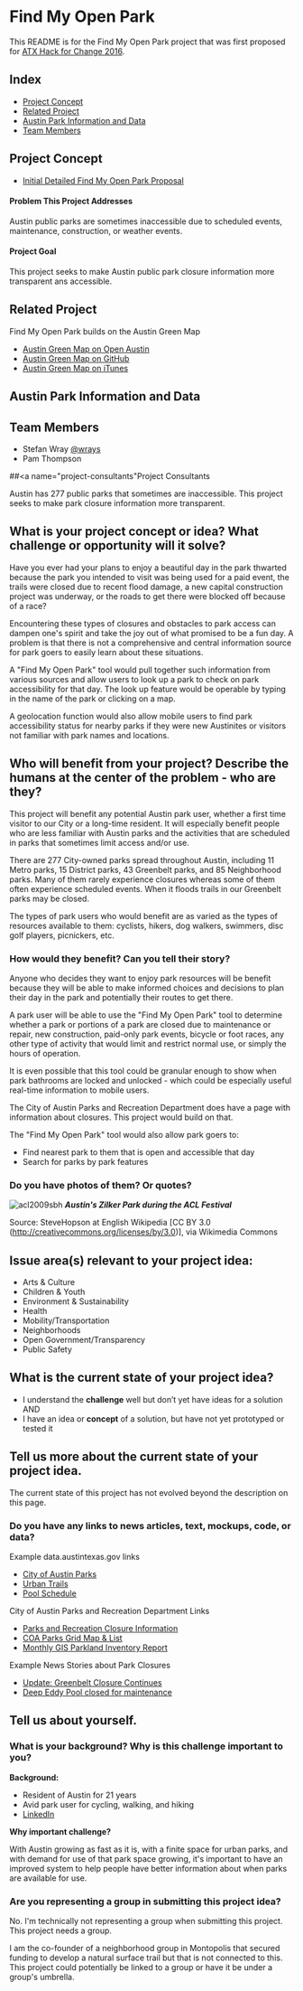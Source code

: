 # Find My Open Park

This README is for the Find My Open Park project that was first proposed for [ATX Hack for Change 2016](https://github.com/atxhack4change/2016-project-proposals).

## Index
* [Project Concept](#project-concept)
* [Related Project](#related-project)
* [Austin Park Information and Data](#park-data)
* [Team Members](#team-members)

## <a name="project-concept"></a>Project Concept

* [Initial Detailed Find My Open Park Proposal](https://github.com/atxhack4change/2016-project-proposals/issues/27)

#### Problem This Project Addresses
Austin public parks are sometimes inaccessible due to scheduled events, maintenance, construction, or weather events. 

#### Project Goal
This project seeks to make Austin public park closure information more transparent ans accessible.

## <a name="related-project"></a>Related Project
Find My Open Park builds on the Austin Green Map

* [Austin Green Map on Open Austin](http://www.open-austin.org/austingreenmap/)
* [Austin Green Map on GitHub](https://github.com/open-austin/austingreenmap)
* [Austin Green Map on iTunes](https://itunes.apple.com/us/app/green-map-interactive-map/id1022734155?mt=8)

## <a name="park-data"></a>Austin Park Information and Data


## <a name="team-members"></a>Team Members
* Stefan Wray [@wrays](https://github.com/wrays)
* Pam Thompson

##<a name="project-consultants"</a>Project Consultants



Austin has 277 public parks that sometimes are inaccessible. This project seeks to make park closure information more transparent.

## What is your project concept or idea? What challenge or opportunity will it solve?

Have you ever had your plans to enjoy a beautiful day in the park thwarted because the park you intended to visit was being used for a paid event, the trails were closed due to recent flood damage, a new capital construction project was underway, or the roads to get there were blocked off because of a race?

Encountering these types of closures and obstacles to park access can dampen one's spirit and take the joy out of what promised to be a fun day. A problem is that there is not a comprehensive and central information source for park goers to easily learn about these situations.

A "Find My Open Park" tool would pull together such information from various sources and allow users to look up a park to check on park accessibility for that day. The look up feature would be operable by typing in the name of the park or clicking on a map.

A geolocation function would also allow mobile users to find park accessibility status for nearby parks if they were new Austinites or visitors not familiar with park names and locations.

## Who will benefit from your project? Describe the humans at the center of the problem - who are they?

This project will benefit any potential Austin park user, whether a first time visitor to our City or a long-time resident. It will especially benefit people who are less familiar with Austin parks and the activities that are scheduled in parks that sometimes limit access and/or use.

There are 277 City-owned parks spread throughout Austin, including 11 Metro parks, 15 District parks, 43 Greenbelt parks, and 85 Neighborhood parks. Many of them rarely experience closures whereas some of them often experience scheduled events. When it floods trails in our Greenbelt parks may be closed.

The types of park users who would benefit are as varied as the types of resources available to them: cyclists, hikers, dog walkers, swimmers, disc golf players, picnickers, etc.

### How would they benefit? Can you tell their story?

Anyone who decides they want to enjoy park resources will be benefit because they will be able to make informed choices and decisions to plan their day in the park and potentially their routes to get there.

A park user will be able to use the "Find My Open Park" tool to determine whether a park or portions of a park are closed due to maintenance or repair, new construction, paid-only park events, bicycle or foot races, any other type of activity that would limit and restrict normal use, or simply the hours of operation.

It is even possible that this tool could be granular enough to show when park bathrooms are locked and unlocked - which could be especially useful real-time information to mobile users.

The City of Austin Parks and Recreation Department does have a page with information about closures. This project would build on that.

The "Find My Open Park" tool would also allow park goers to:

- Find nearest park to them that is open and accessible that day
- Search for parks by park features

### Do you have photos of them? Or quotes?

![acl2009sbh](https://cloud.githubusercontent.com/assets/18127194/15457509/388909c8-2050-11e6-9f02-31d8506ab573.jpg)
_**Austin's Zilker Park during the ACL Festival**_

Source: SteveHopson at English Wikipedia [CC BY 3.0 (http://creativecommons.org/licenses/by/3.0)], via Wikimedia Commons

## Issue area(s) relevant to your project idea:

- Arts & Culture
- Children & Youth
- Environment & Sustainability
- Health
- Mobility/Transportation
- Neighborhoods
- Open Government/Transparency
- Public Safety

## What is the current state of your project idea?

- I understand the **challenge** well but don’t yet have ideas for a solution
AND
- I have an idea or **concept** of a solution, but have not yet prototyped or tested it

## Tell us more about the current state of your project idea.

The current state of this project has not evolved beyond the description on this page.

### Do you have any links to news articles, text, mockups, code, or data?

Example data.austintexas.gov links

- [City of Austin Parks](https://data.austintexas.gov/dataset/City-Of-Austin-Parks/99qw-4ixs)
- [Urban Trails](https://data.austintexas.gov/Government/Urban-Trails/bxbe-ndaw)
- [Pool Schedule](https://data.austintexas.gov/Neighborhood/Pool-Schedule2015/xaxa-886r)

City of Austin Parks and Recreation Department Links
- [Parks and Recreation Closure Information](http://austintexas.gov/parkclosures)
- [COA Parks Grid Map & List](http://www.austintexas.gov/sites/default/files/files/Parks/GIS/Inventory/COA_Parks_Grid_Map_and_List.pdf)
- [Monthly GIS Parkland Inventory Report](http://www.austintexas.gov/sites/default/files/files/Parks/GIS/Inventory/Austin_PARD_Has.pdf)

Example News Stories about Park Closures
- [Update: Greenbelt Closure Continues](http://www.austinchronicle.com/daily/news/2015-05-12/update-greenbelt-closure-continues/)
- [Deep Eddy Pool closed for maintenance](http://www.statesman.com/news/news/deep-eddy-pool-closed-for-maintenance-monday-until/nqKfW/)

## Tell us about yourself. 

### What is your background? Why is this challenge important to you? 

**Background:**
- Resident of Austin for 21 years
- Avid park user for cycling, walking, and hiking
- [LinkedIn](https://www.linkedin.com/in/stefanwray)

**Why important challenge?**

With Austin growing as fast as it is, with a finite space for urban parks, and with demand for use of that park space growing, it's important to have an improved system to help people have better information about when parks are available for use.

### Are you representing a group in submitting this project idea? 

No. I'm technically not representing a group when submitting this project. This project needs a group. 

I am the co-founder of a neighborhood group in Montopolis that secured funding to develop a natural surface trail but that is not connected to this. This project could potentially be linked to a group or have it be under a group's umbrella.

